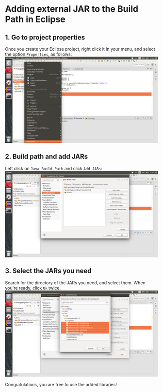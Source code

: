 # Adding external JAR to the Build Path in Eclipse

## 1. Go to project properties
Once you create your Eclipse project, right click it in your menu, and select the option `Properties`, as follows:
![Properties](https://github.com/Choreza/JConsolePlot/blob/master/src/img/buildpath-1.png)

## 2. Build path and add JARs
Left click on `Java Build Path` and click `Add JARs`:
![Add JARs](https://github.com/Choreza/JConsolePlot/blob/master/src/img/buildpath-2.png)

## 3. Select the JARs you need
Search for the directory of the JARs you need, and select them. When you're ready, click `Ok` twice.
![Searching JARs](https://github.com/Choreza/JConsolePlot/blob/master/src/img/buildpath-3.png)

Congratulations, you are free to use the added libraries!
